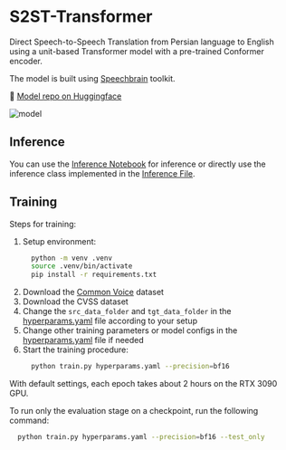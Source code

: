 # S2ST-Transformer

Direct Speech-to-Speech Translation from Persian language to English using a unit-based Transformer model with a pre-trained Conformer encoder.

The model is built using [Speechbrain](https://github.com/speechbrain/speechbrain) toolkit.

🤗 [Model repo on Huggingface](https://huggingface.co/sinarashidi/s2st_fa-en_augmented)

![model](https://github.com/sinarashidi/S2ST-Transformer/assets/97125780/88376e8a-63a0-49af-8972-5b1bad1e58ac)

## Inference
You can use the [Inference Notebook](inference.ipynb) for inference or directly use the inference class implemented in the [Inference File](inference.py).

## Training
Steps for training:
1. Setup environment:
   ```bash
     python -m venv .venv
     source .venv/bin/activate
     pip install -r requirements.txt
3. Download the [Common Voice](https://commonvoice.mozilla.org/en/datasets) dataset
4. Download the CVSS dataset
5. Change the ```src_data_folder``` and ```tgt_data_folder``` in the [hyperparams.yaml](hyperparams.yaml) file according to your setup
6. Change other training parameters or model configs in the [hyperparams.yaml](hyperparams.yaml) file if needed
7. Start the training procedure:
   ```bash
     python train.py hyperparams.yaml --precision=bf16
With default settings, each epoch takes about 2 hours on the RTX 3090 GPU. 

To run only the evaluation stage on a checkpoint, run the following command:
```bash
  python train.py hyperparams.yaml --precision=bf16 --test_only
